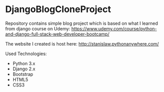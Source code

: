 # DjangoBlogCloneProject

Repository contains simple blog project which is based on what I learned from django course on Udemy: https://www.udemy.com/course/python-and-django-full-stack-web-developer-bootcamp/

The website I created is host here: http://stanislaw.pythonanywhere.com/

Used Technologies:
- Python 3.x
- Django 2.x
- Bootstrap
- HTML5
- CSS3
